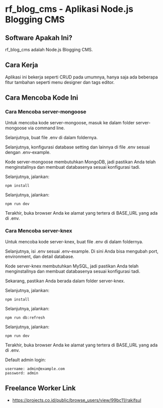 # rf_blog_cms - Aplikasi Node.js Blogging CMS

## Software Apakah Ini?

rf_blog_cms adalah Node.js Blogging CMS.

## Cara Kerja

Aplikasi ini bekerja seperti CRUD pada umumnya, hanya saja ada beberapa fitur tambahan seperti menu designer dan tags editor.

## Cara Mencoba Kode Ini

### Cara Mencoba server-mongoose

Untuk mencoba kode server-mongoose, masuk ke dalam folder server-mongoose via command line.

Selanjutnya, buat file .env di dalam foldernya.

Selanjutnya, konfigurasi database setting dan lainnya di file .env sesuai dengan .env-example.

Kode server-mongoose membutuhkan MongoDB, jadi pastikan Anda telah menginstallnya dan membuat databasenya sesuai konfigurasi tadi.

Selanjutnya, jalankan:

```
npm install
```

Selanjutnya, jalankan:

```
npm run dev
```

Terakhir, buka browser Anda ke alamat yang tertera di BASE_URL yang ada di .env.

### Cara Mencoba server-knex

Untuk mencoba kode server-knex, buat file .env di dalam foldernya.

Selanjutnya, isi .env sesuai .env-example. Di sini Anda bisa mengubah port, environment, dan detail database.

Kode server-knex membutuhkan MySQL, jadi pastikan Anda telah menginstallnya dan membuat databasenya sesuai konfigurasi tadi.

Sekarang, pastikan Anda berada dalam folder server-knex.

Selanjutnya, jalankan:

```
npm install
```

Selanjutnya, jalankan:

```
npm run db:refresh
```

Selanjutnya, jalankan:

```
npm run dev
```

Terakhir, buka browser Anda ke alamat yang tertera di BASE_URL yang ada di .env.

Default admin login:

```
username: admin@example.com
password: admin
```

## Freelance Worker Link

- https://projects.co.id/public/browse_users/view/99bc11/rakifsul
